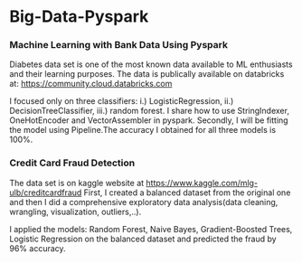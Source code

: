 # Big-Data-Pyspark

### Machine Learning with Bank Data Using Pyspark

Diabetes data set is one of the most known data available to ML enthusiasts and their learning purposes. The data is publically available  on databricks at: https://community.cloud.databricks.com

I focused only on three classifiers: i.) LogisticRegression, ii.) DecisionTreeClassifier, iii.) random forest. I share how to use StringIndexer, OneHotEncoder and VectorAssembler in pyspark. Secondly, I will be fitting the model using Pipeline.The accuracy I obtained for all three models is 100%.

### Credit Card Fraud Detection
The data set is on kaggle website at  https://www.kaggle.com/mlg-ulb/creditcardfraud
First, I created a balanced dataset from the original one and then I did a comprehensive exploratory data analysis(data cleaning, wrangling, visualization,  outliers,..).

I applied the models: Random Forest, Naive Bayes, Gradient-Boosted Trees, Logistic Regression on the balanced dataset and predicted the fraud by 96% accuracy.
